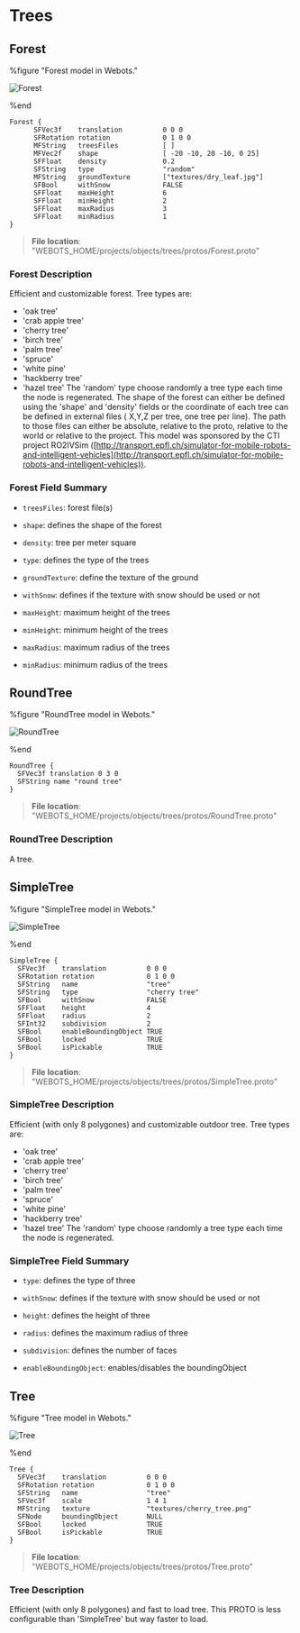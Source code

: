 # Trees

## Forest

%figure "Forest model in Webots."

![Forest](images/objects/trees/Forest/model.png)

%end

```
Forest {
      SFVec3f    translation          0 0 0
      SFRotation rotation             0 1 0 0
      MFString   treesFiles           [ ]                       
      MFVec2f    shape                [ -20 -10, 20 -10, 0 25]  
      SFFloat    density              0.2                       
      SFString   type                 "random"                  
      MFString   groundTexture        ["textures/dry_leaf.jpg"] 
      SFBool     withSnow             FALSE                     
      SFFloat    maxHeight            6                         
      SFFloat    minHeight            2                         
      SFFloat    maxRadius            3                         
      SFFloat    minRadius            1                         
}
```

> **File location**: "WEBOTS\_HOME/projects/objects/trees/protos/Forest.proto"

### Forest Description

Efficient and customizable forest.
Tree types are:
- 'oak tree'
- 'crab apple tree'
- 'cherry tree'
- 'birch tree'
- 'palm tree'
- 'spruce'
- 'white pine'
- 'hackberry tree'
- 'hazel tree'
The 'random' type choose randomly a tree type each time the node is regenerated.
The shape of the forest can either be defined using the 'shape' and 'density' fields or the coordinate of each tree can be defined in external files ( X,Y,Z per tree, one tree per line).
The path to those files can either be absolute, relative to the proto, relative to the world or relative to the project.
This model was sponsored by the CTI project RO2IVSim ([http://transport.epfl.ch/simulator-for-mobile-robots-and-intelligent-vehicles](http://transport.epfl.ch/simulator-for-mobile-robots-and-intelligent-vehicles)).

### Forest Field Summary

- `treesFiles`: forest file(s)

- `shape`: defines the shape of the forest

- `density`: tree per meter square

- `type`: defines the type of the trees

- `groundTexture`: define the texture of the ground

- `withSnow`: defines if the texture with snow should be used or not

- `maxHeight`: maximum height of the trees

- `minHeight`: minimum height of the trees

- `maxRadius`: maximum radius of the trees

- `minRadius`: minimum radius of the trees

## RoundTree

%figure "RoundTree model in Webots."

![RoundTree](images/objects/trees/RoundTree/model.png)

%end

```
RoundTree {
  SFVec3f translation 0 3 0
  SFString name "round tree"
}
```

> **File location**: "WEBOTS\_HOME/projects/objects/trees/protos/RoundTree.proto"

### RoundTree Description

A tree.

## SimpleTree

%figure "SimpleTree model in Webots."

![SimpleTree](images/objects/trees/SimpleTree/model.png)

%end

```
SimpleTree {
  SFVec3f    translation          0 0 0
  SFRotation rotation             0 1 0 0
  SFString   name                 "tree"
  SFString   type                 "cherry tree"   
  SFBool     withSnow             FALSE           
  SFFloat    height               4               
  SFFloat    radius               2               
  SFInt32    subdivision          2               
  SFBool     enableBoundingObject TRUE            
  SFBool     locked               TRUE
  SFBool     isPickable           TRUE
}
```

> **File location**: "WEBOTS\_HOME/projects/objects/trees/protos/SimpleTree.proto"

### SimpleTree Description

Efficient (with only 8 polygones) and customizable outdoor tree.
Tree types are:
- 'oak tree'
- 'crab apple tree'
- 'cherry tree'
- 'birch tree'
- 'palm tree'
- 'spruce'
- 'white pine'
- 'hackberry tree'
- 'hazel tree'
The 'random' type choose randomly a tree type each time the node is regenerated.

### SimpleTree Field Summary

- `type`: defines the type of three

- `withSnow`: defines if the texture with snow should be used or not

- `height`: defines the height of three

- `radius`: defines the maximum radius of three

- `subdivision`: defines the number of faces

- `enableBoundingObject`: enables/disables the boundingObject

## Tree

%figure "Tree model in Webots."

![Tree](images/objects/trees/Tree/model.png)

%end

```
Tree {
  SFVec3f    translation          0 0 0
  SFRotation rotation             0 1 0 0
  SFString   name                 "tree"
  SFVec3f    scale                1 4 1
  MFString   texture              "textures/cherry_tree.png"
  SFNode     boundingObject       NULL
  SFBool     locked               TRUE
  SFBool     isPickable           TRUE
}
```

> **File location**: "WEBOTS\_HOME/projects/objects/trees/protos/Tree.proto"

### Tree Description

Efficient (with only 8 polygones) and fast to load tree.
This PROTO is less configurable than 'SimpleTree' but way faster to load.


